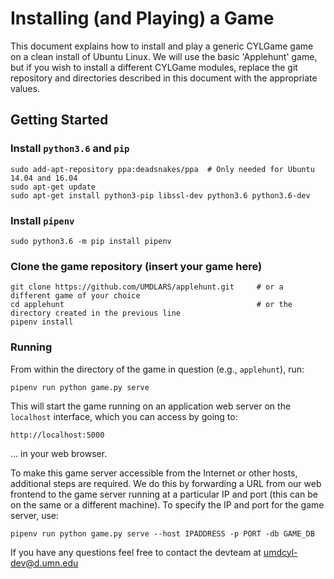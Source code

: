 # Installing (and Playing) a Game

This document explains how to install and play a generic CYLGame game on a clean install of Ubuntu Linux. We will use the basic 'Applehunt' game, 
but if you wish to install a different CYLGame modules, replace the git repository and directories described
in this document with the appropriate values.

## Getting Started
### Install `python3.6` and `pip`

```
sudo add-apt-repository ppa:deadsnakes/ppa  # Only needed for Ubuntu 14.04 and 16.04
sudo apt-get update
sudo apt-get install python3-pip libssl-dev python3.6 python3.6-dev 
```

### Install `pipenv`

```
sudo python3.6 -m pip install pipenv
```

### Clone the game repository (insert your game here)

```
git clone https://github.com/UMDLARS/applehunt.git     # or a different game of your choice
cd applehunt                                           # or the directory created in the previous line
pipenv install
```

### Running
From within the directory of the game in question (e.g., `applehunt`), run:

```
pipenv run python game.py serve
```
This will start the game running on an application web server on the `localhost` interface, which you can access by going to:

`http://localhost:5000`

... in your web browser.

To make this game server accessible from the Internet or other hosts, additional steps are required. We do this by forwarding a URL from our web frontend to the game server running at a particular IP and port (this can be on the same or a different machine). To specify the IP and port for the game server, use:

```
pipenv run python game.py serve --host IPADDRESS -p PORT -db GAME_DB
```

If you have any questions feel free to contact the devteam at <umdcyl-dev@d.umn.edu>
